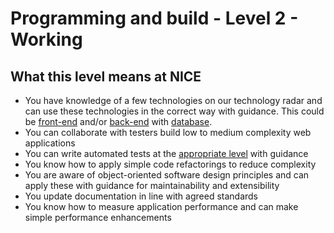 # Programming and build - Level 2 - Working

## What this level means at NICE 

- You have knowledge of a few technologies on our technology radar and can use these technologies in the correct way with guidance.   This could be [front-end](https://github.com/nice-digital/technology-radar/blob/master/frontend.md) and/or [back-end](https://github.com/nice-digital/technology-radar/blob/master/backend.md) with [database](https://github.com/nice-digital/technology-radar/blob/master/databases.md).
- You can collaborate with testers build low to medium complexity web applications
- You can write automated tests at the [appropriate level](https://www.thoughtworks.com/radar/techniques/test-at-the-appropriate-level) with guidance
- You know how to apply simple code refactorings to reduce complexity
- You are aware of object-oriented software design principles and can apply these with guidance for maintainability and extensibility
- You update documentation in line with agreed standards
- You know how to measure application performance and can make simple performance enhancements